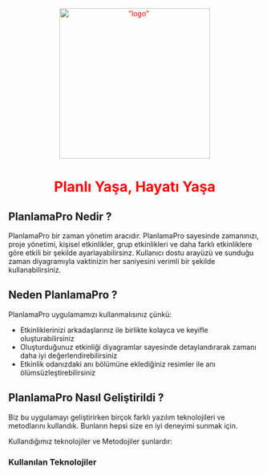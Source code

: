  <div align="center" style="color:red;">
     <img src="https://github.com/PlanlamaPro/PlanlamaPro_Info/blob/main/assets/images/logo_transparent.png" alt=”logo” height="300px" widht="300px">
 <h1>Planlı Yaşa, Hayatı Yaşa</h1>
 </div>
 
 <h2>PlanlamaPro Nedir ?</h2>
 <p>PlanlamaPro bir zaman yönetim aracıdır. PlanlamaPro sayesinde zamanınızı, proje yönetimi, kişisel etkinlikler, grup etkinlikleri ve daha farklı etkinliklere göre etkili bir şekilde ayarlayabilirsinz. Kullanıcı dostu arayüzü ve sunduğu zaman diyagramıyla vaktinizin her saniyesini verimli bir şekilde kullanabilirsiniz.  </p>
 
 <h2> Neden PlanlamaPro ?</h2>
 <p>PlanlamaPro uygulamamızı kullanmalısınız çünkü:</p>
 <ul>
  <li>Etkinliklerinizi
arkadaşlarınız ile birlikte kolayca
ve keyifle oluşturabilirsiniz</li>
 <li>Oluşturduğunuz etkinliği
diyagramlar sayesinde
detaylandırarak  zamanı daha iyi
değerlendirebilirsiniz</li>
 <li>Etkinlik odanızdaki anı
bölümüne eklediğiniz resimler ile anı ölümsüzleştirebilirsiniz </li>
</ul>

<h2>PlanlamaPro Nasıl Geliştirildi ?</h2>
<p>Biz bu uygulamayı geliştirirken birçok farklı yazılım teknolojileri ve metodlarını kullandık. Bunların hepsi size en iyi deneyimi sunmak için.</p>
<p>Kullandığımız teknolojiler ve Metodojiler şunlardır:</p>
    <h3>Kullanılan Teknolojiler</h3>
   




